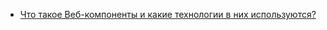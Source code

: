 - [Что такое Веб-компоненты и какие технологии в них используются?](https://youtu.be/G4iYlbilozM?t=704)